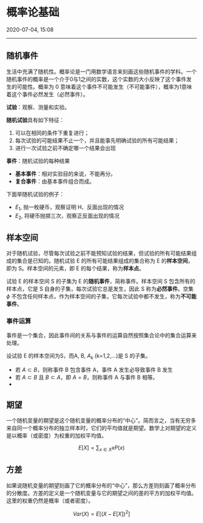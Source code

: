 # 概率论基础


2020-07-04, 15:08
***

## 随机事件

生活中充满了随机性。概率论是一门用数学语言来刻画这些随机事件的学科。一个随机事件的概率是一个介于0与1之间的实数，这个实数的大小反映了这个事件发生的可能性。概率为 0 意味着这个事件不可能发生（不可能事件），概率为1意味着这个事件必然发生（必然事件）。

**试验**：观察、测量和实验。

**随机试验**具有如下特征：

1. 可以在相同的条件下重复进行；
2. 每次试验的可能结果不止一个，并且能事先明确试验的所有可能结果；
3. 进行一次试验之前不确定哪一个结果会出现

**事件**：随机试验的每种结果

- **基本事件**：相对实验目的来说，不能再分。
- **复合事件**：由基本事件组合而成。

下面举随机试验的例子：

- $E_1$, 抛一枚硬币，观察证明 H、反面出现的情况
- $E_2$, 将硬币抛掷三次，观察正反面出现的情况

## 样本空间

对于随机试验，尽管每次试验之前不能预知试验的结果，但试验的所有可能结果组成的集合是已知的。随机试验 E 的所有可能结果组成的集合称为 E 的**样本空间**，即为 S。样本空间的元素，即 E 的每个结果，称为**样本点**。

试验 E 的样本空间 S 的子集为 E 的**随机事件**，简称事件。样本空间 S 包含所有的样本点，它是 S 自身的子集，每次试验它总是发生，因此 S 称为**必然事件**。空集 $\phi$ 不包含任何样本点，作为样本空间的子集，它每次试验中都不发生，称为**不可能事件**。

### 事件运算

事件是一个集合，因此事件间的关系与事件的运算自然按照集合论中的集合运算来处理。

设试验 E 的样本空间为S，而A, B, $A_k$ (k=1,2,...)是 S 的子集。

- 若 $A\subset B$，则称事件 B 包含事件 A，事件 A 发生必导致事件 B 发生
- 若 $A\subset B$ 且 $B\subset A$，即 $A=B$，则称事件 A 与事件 B 相等。
- 

## 期望

一个随机变量的期望是这个随机变量的概率分布的“中心”。简而言之，当有无穷多来自同一个概率分布的独立样本时，它们的平均值就是期望。数学上对期望的定义是以概率（或密度）为权重的加权平均值。

$$E[X]=\sum_{x\in X}xP(x)$$

## 方差

如果说随机变量的期望刻画了它的概率分布的“中心”，那么方差则刻画了概率分布的分散度。方差的定义是一个随机变量与它的期望之间的差的平方的加权平均值。这里的权重仍然是概率（或者密度）。

$$Var(X)=E[(X-E[X])^2]$$
